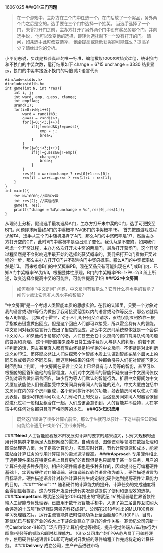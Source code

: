 16061025
###**Q1:三门问题**
>在一个游戏中，主办方在三个门中任选一个，在门后放了一个奖品，另外两个门之后是空的。选手要在三个门中选择一个抽奖。 当选手选择了一个门，未曾打开门之前，主办方打开了另外两个门中没有奖品的那个门，并向选手说， 他可以改变他的选择，即转为选择剩下一个没有打开的门。 请问，如果选手此时改变选择， 他会提高或降低获奖的可能性么？提高多少？请给出你的分析。

小平同志说，实践是检验真理的唯一标准，编程模拟10000次抽奖过程，统计换门和不换门的中奖次数，运行结果如下
change = 6715
unchange = 3330
结果显示，换门的中奖率接近不换门的两倍
附C语言代码
```
#include<stdio.h>
#include<stdlib.h>
int game(int N, int *res){
	int i, j;
	int ward, emp, guess, change;
	int empflag;
	srand(1);
	for(i=0;i<N;i++){
		ward = rand()%3;
		guess = rand()%3;
		for(j=0;j<3;j++){
			if(j!=ward&&j!=guess){
				emp = j;
				break;
			}
		}
		for(j=0;j<3;j++){
			if(j!=guess&&j!=emp){
				change=j;
				break;
			}
		}
		res[0] = ward==change ? res[0]+1:res[0];	
		res[1] = ward==guess ? res[1]+1 : res[1];	
	}
}
int main(){
	int N=10000;//实验次数 
	int res[2]; //实验结果 
	game(N, res); 
	printf("change = %d\nunchange = %d",res[0],res[1]);
}
```
从理论上分析，假设选手最初选择A门，主办方打开未中奖的C门，选手可更换至B门。问题即求解最终A门的中奖概率PA和B门的中奖概率PB。
首先按照游戏过程求解PA，选手从三个门中随机选择了A门，那么A门的中奖概率是1/3，然后主办方打开空的C门，此时A门中奖概率是否出现了变化。我认为是不变的，如果我们考虑一个开奖过程，主办方依次打开未中奖的两扇门，最后打开获奖门，这个开奖过程显然是不会影响选手最开始的选择的获奖概率的，我们把打开C门看做开奖过程的一步，那么主办方打开C门并不影响A门中奖的概率。那么A门的中奖概率依然是1/3。
再来考虑B门的中奖概率PB，现在奖品只有可能出现在A门或B门内，已知A门中奖概率PA为1/3，根据整体性原理，B门的中奖概率PB=1-PA=2/3
综上所述，改变选择会提高中奖的可能性，可能性提高了1倍
###**Q2:中文房间**
>如何看待 “中文房间” 问题，中文房间有智能么？它有什么样水平的智能？如何才能让它具有人类水平的智能？

"中文房间"是一个考虑人类智能本质的思想实验。在我的认知里，只要一个对象对我的语言或动作等行为做出了我可接受范围以内的语言或动作等反应，那么它就具有人的智能。
	比如对于霍金，对于人们的任何交互请求，虽然仅能限制依靠三根手指敲击键盘做出回应，但是这个回应人们都可以接受，所以霍金具有人的智能。
	中文房间对我的语言行为做出了相应的回应，那么中文房间系统整体就是一个会讲中文的人，如果他的手册够好的话，人们甚至会在中文房间的窗口前排队询问问题的答案和真理。
	这个判断直接来源与日常生活中我对人与非人的判断。倘若不这样判断的话，网友甚至真人都有理由怀疑是科学家的中文房间。不怀疑是对此判断定义的印证。而怀疑必然让人们在探索个体智能本质上认识到智能在某个层次上的同质性或者完全不同质性，而这两种结果的任何一种都会引导人们在对智能下定义时回到如上判断。
	中文房间在语言上交流上已经具有与人同等的智能，甚至可以根据他的回答知道他的睿智程度。人们对中文房间的智能怀疑来自于中文房间仅仅只能对语言做出语言回应，缺少行为等人们默认的智能行为。扩展中文房间为中文大厦应该能使人们普遍接受中文房间具有等同人的智能的观点。中文大厦由包括中文房间在内的多个房间组成，各个房间执行不同的功能，如表情房间可以使人们看到表情，腿部动作房间可以让人们有动作上的交互，当这些房间如同人的器官像自然进化过程一般相互组合在一起，人们应该会意识到，人的智能并不独特，人在宇宙中和任何对象都只具有严格同等的本质。
###**Q3:知识应用**
>既然这门课讲了很多计算机前沿，那么学生就可以预计一下这些前沿知识如何能给普通用户或某个行业带来好处。 

####**Need** 
人工智能随着技术的发展对计算的要求的越来越大，只有大规模的通用计算集群才能满足大规模网络的需求。自动驾驶、图像识别等领域在数据处理和图像处理等方面，为了提高计算能力，实现实时计算，节约计算资源和成本，能紧密贴合计算任务的专用计算硬件的需求逐渐提高。
####**Approach** 
专用硬件相比于通用硬件来说在特定任务上具有更好的表现但是也只局限于某一类任务，用户的计算任务是多种多用的，相应的硬件需求也是多种多样的，因此提出在可编程硬件基础上，实现软硬件对口编译器。该编译器以软件语言作为输入，硬件描述语言为目标语言。硬件描述语言针对软件计算任务生成定制化硬件达到提高硬件计算能力的目的。
####**Benifit **
随着硬件的计算能力的提升，计算任务的完成速度将会得到显著提高，这为软件开发设计迭代实况测试提供了便利和更高效的选择。
####**Competitors** 
寒武纪公司在2016年推出的“寒武纪 1A”处理器是世界首款终端人工智能专用处理器，已应用于数千万智能手机中，入选了第三届世界互联网大会评选的十五项“世界互联网领先科技成果”。公司在2018年推出的MLU100机器学习处理器芯片，运行主流智能算法时性能功耗比全面超越CPU和GPU。目前，寒武纪已与智能产业的各大上下游企业建立了良好的合作关系。寒武纪公司的新一代Cambricon-1H8可广泛应用于计算机视觉等领域，提升视觉终端人/车/物/行为/图像/视频等的抓取和即时处理能力。
	Xilinx公司生产的FPGA芯片属于可编程硬件，使用硬件描述语言HDL即可完成对开发板的硬件编程工作完成特定的计算任务。
####**Delivery** 
成立公司，生产产品进驻市场